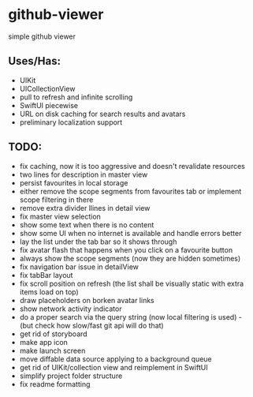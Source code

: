 # github-viewer
simple github viewer

## Uses/Has:
* UIKit
* UICollectionView
* pull to refresh and infinite scrolling
* SwiftUI piecewise
* URL on disk caching for search results and avatars
* preliminary localization support

## TODO:
* fix caching, now it is too aggressive and doesn't revalidate resources
* two lines for description in master view
* persist favourites in local storage
* either remove the scope segments from favourites tab or implement scope filtering in there
* remove extra divider llines in detail view
* fix master view selection
* show some text when there is no content
* show some UI when no internet is available and handle errors better
* lay the list under the tab bar so it shows through
* fix avatar flash that happens when you click on a favourite button
* always show the scope segments (now they are hidden sometimes)
* fix navigation bar issue in detailView
* fix tabBar layout
* fix scroll position on refresh (the list shall be visually static with extra items load on top)
* draw placeholders on borken avatar links
* show network activity indicator
* do a proper search via the query string (now local filtering is used) - (but check how slow/fast git api will do that)
* get rid of storyboard
* make app icon
* make launch screen
* move diffable data source applying to a background queue
* get rid of UIKit/collection view and reimplement in SwiftUI
* simplify project folder structure
* fix readme formatting
